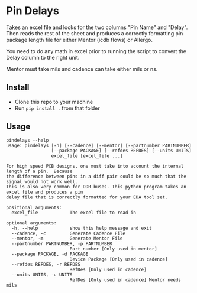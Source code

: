# Pin Delays

Takes an excel file and looks for the two columns "Pin Name" and "Delay". Then reads the rest of the sheet
and produces a correctly formatting pin package length file for either Mentor (icdb flows) or Allergo.

You need to do any math in excel prior to running the script to convert the Delay column to the right unit.

Mentor must take mils and cadence can take either mils or ns.

## Install
* Clone this repo to your machine
* Run `pip install .` from that folder

## Usage
```
pindelays --help
usage: pindelays [-h] [--cadence] [--mentor] [--partnumber PARTNUMBER]
                 [--package PACKAGE] [--refdes REFDES] [--units UNITS]
                 excel_file [excel_file ...]

For high speed PCB designs, one must take into account the internal length of a pin.  Because
the difference between pins in a diff pair could be so much that the signal would not work well.
This is also very common for DDR buses. This python program takes an excel file and produces a pin
delay file that is correctly formatted for your EDA tool set.

positional arguments:
  excel_file            The excel file to read in

optional arguments:
  -h, --help            show this help message and exit
  --cadence, -c         Generate Cadence File
  --mentor, -m          Generate Mentor File
  --partnumber PARTNUMBER, -p PARTNUMBER
                        Part number [Only used in mentor]
  --package PACKAGE, -d PACKAGE
                        Device Package [Only used in cadence]
  --refdes REFDES, -r REFDES
                        RefDes [Only used in cadence]
  --units UNITS, -u UNITS
                        RefDes [Only used in cadence] Mentor needs mils
```
